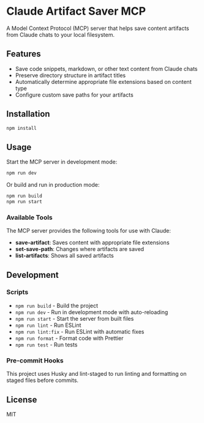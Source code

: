 # Claude Artifact Saver MCP

A Model Context Protocol (MCP) server that helps save content artifacts from Claude chats to your local filesystem.

## Features

- Save code snippets, markdown, or other text content from Claude chats
- Preserve directory structure in artifact titles
- Automatically determine appropriate file extensions based on content type
- Configure custom save paths for your artifacts

## Installation

```bash
npm install
```

## Usage

Start the MCP server in development mode:

```bash
npm run dev
```

Or build and run in production mode:

```bash
npm run build
npm run start
```

### Available Tools

The MCP server provides the following tools for use with Claude:

- **save-artifact**: Saves content with appropriate file extensions
- **set-save-path**: Changes where artifacts are saved
- **list-artifacts**: Shows all saved artifacts

## Development

### Scripts

- `npm run build` - Build the project
- `npm run dev` - Run in development mode with auto-reloading
- `npm run start` - Start the server from built files
- `npm run lint` - Run ESLint
- `npm run lint:fix` - Run ESLint with automatic fixes
- `npm run format` - Format code with Prettier
- `npm run test` - Run tests

### Pre-commit Hooks

This project uses Husky and lint-staged to run linting and formatting on staged files before commits.

## License

MIT
